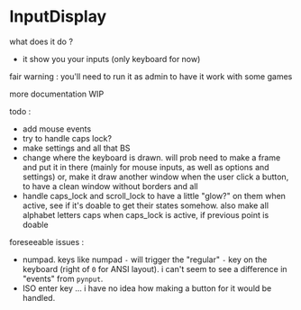 # InputDisplay

what does it do ?
- it show you your inputs (only keyboard for now)

fair warning : you'll need to run it as admin to have it work with some games

more documentation WIP

todo :
 - add mouse events
 - try to handle caps lock?
 - make settings and all that BS
 - change where the keyboard is drawn. will prob need to make a frame and put it in there (mainly for mouse inputs, as well as options and settings) or, make it draw another window when the user click a button, to have a clean window without borders and all
 - handle caps_lock and scroll_lock to have a little "glow?" on them when active, see if it's doable to get their states somehow. also make all alphabet letters caps when caps_lock is active, if previous point is doable

foreseeable issues :
 - numpad. keys like numpad `-` will trigger the "regular" `-` key on the keyboard (right of `0` for ANSI layout). i can't seem to see a difference in "events" from `pynput`.
 - ISO enter key ... i have no idea how making a button for it would be handled.
